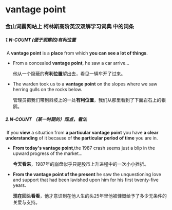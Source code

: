 # vantage point

### 金山词霸网站上 柯林斯高阶英汉双解学习词典 中的词条

##### 1.N-COUNT  (便于观察的)有利位置

​	A **vantage point** is a **place** from which **you can see a lot of things**.

- From a concealed **vantage point**, he saw a car arrive...

  他从一个隐蔽的**有利位置**望出去，看见一辆车开了过来。

- The warden took us to a **vantage point** on the slopes where we saw herring gulls on the rocks below.

  管理员把我们带到斜坡上的一处**有利位置**，我们从那里看到了下面岩石上的银鸥。

##### 2.N-COUNT  （某一时期的）观点，看法

​	If you **view** a situation from **a particular vantage point** you have **a clear understanding** of it because of **the particular period of time** you are in.

- **From today's vantage point**,the 1987 crash seems just a blip in the upward progress of the market...

  **今天看来**，1987年的崩盘似乎只是股市上升进程中的一次小小挫折。

- **From the vantage point of the present** he saw the unquestioning love and support that had been lavished upon him for his first twenty-five years.

  **现在回头看看**，他才意识到在他人生的头25年里他被慷慨给予了多少无条件的关爱与支持。











